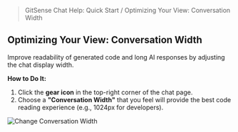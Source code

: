 <!--
Component: Quick Start - Optimizing Your View: Conversation Width
Block-UUID: 8a1b2c3d-4e5f-6a7b-8c9d-0e1f2a3b4c5d
Parent-UUID: N/A
Version: 1.0.0
Description: Quick start guide for adjusting the conversation width to optimize readability of LLM responses and code.
Language: Markdown
Created-at: 2025-07-29T23:16:38.789Z
Authors: Gemini 2.5 Flash Thinking (v1.0.0)
-->


> GitSense Chat Help: Quick Start / Optimizing Your View: Conversation Width

## Optimizing Your View: Conversation Width

Improve readability of generated code and long AI responses by adjusting the chat display width.

**How to Do It:**

1.  Click the **gear icon** in the top-right corner of the chat page.
2.  Choose a **"Conversation Width"** that you feel will provide the best code reading experience (e.g., 1024px for developers).

![Change Conversation Width]({{base-uri}}/conversation-width-bordered.png)
